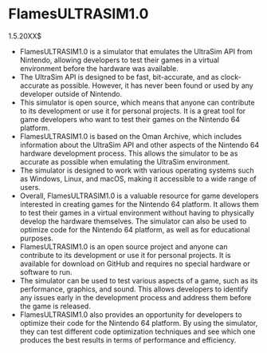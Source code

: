 # FlamesULTRASIM1.0
1.5.20XX$
- FlamesULTRASIM1.0 is a simulator that emulates the UltraSim API from Nintendo, allowing developers to test their games in a virtual environment before the hardware was available.
- The UltraSim API is designed to be fast, bit-accurate, and as clock-accurate as possible. However, it has never been found or used by any developer outside of Nintendo.
- This simulator is open source, which means that anyone can contribute to its development or use it for personal projects. It is a great tool for game developers who want to test their games on the Nintendo 64 platform.
- FlamesULTRASIM1.0 is based on the Oman Archive, which includes information about the UltraSim API and other aspects of the Nintendo 64 hardware development process. This allows the simulator to be as accurate as possible when emulating the UltraSim environment.
- The simulator is designed to work with various operating systems such as Windows, Linux, and macOS, making it accessible to a wide range of users.
- Overall, FlamesULTRASIM1.0 is a valuable resource for game developers interested in creating games for the Nintendo 64 platform. It allows them to test their games in a virtual environment without having to physically develop the hardware themselves. The simulator can also be used to optimize code for the Nintendo 64 platform, as well as for educational purposes.
- FlamesULTRASIM1.0 is an open source project and anyone can contribute to its development or use it for personal projects. It is available for download on GitHub and requires no special hardware or software to run.
- The simulator can be used to test various aspects of a game, such as its performance, graphics, and sound. This allows developers to identify any issues early in the development process and address them before the game is released.
- FlamesULTRASIM1.0 also provides an opportunity for developers to optimize their code for the Nintendo 64 platform. By using the simulator, they can test different code optimization techniques and see which one produces the best results in terms of performance and efficiency.
